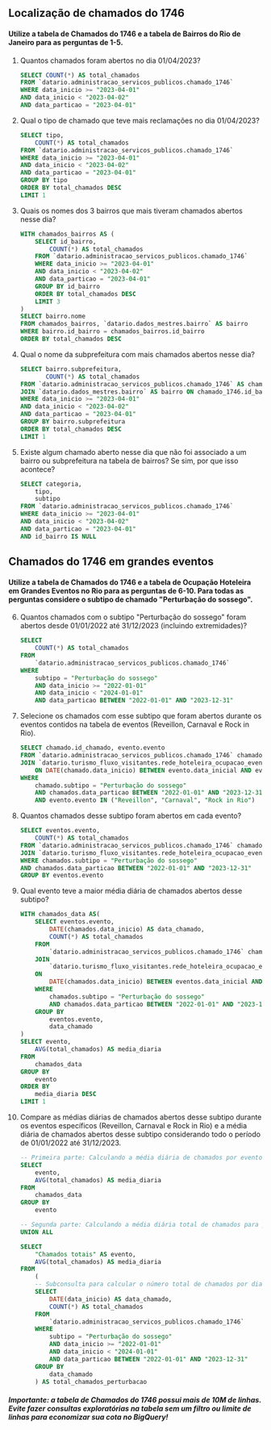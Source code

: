## Localização de chamados do 1746
#### Utilize a tabela de Chamados do 1746 e a tabela de Bairros do Rio de Janeiro para as perguntas de 1-5.

1. Quantos chamados foram abertos no dia 01/04/2023?
    ```sql
    SELECT COUNT(*) AS total_chamados
    FROM `datario.administracao_servicos_publicos.chamado_1746`
    WHERE data_inicio >= "2023-04-01"
    AND data_inicio < "2023-04-02"
    AND data_particao = "2023-04-01"
    ```
2. Qual o tipo de chamado que teve mais reclamações no dia 01/04/2023?
    ```sql
    SELECT tipo,
        COUNT(*) AS total_chamados
    FROM `datario.administracao_servicos_publicos.chamado_1746`
    WHERE data_inicio >= "2023-04-01"
    AND data_inicio < "2023-04-02"
    AND data_particao = "2023-04-01"
    GROUP BY tipo
    ORDER BY total_chamados DESC
    LIMIT 1
    ```
3. Quais os nomes dos 3 bairros que mais tiveram chamados abertos nesse dia?
    ```sql
    WITH chamados_bairros AS (
        SELECT id_bairro,
            COUNT(*) AS total_chamados
        FROM `datario.administracao_servicos_publicos.chamado_1746`
        WHERE data_inicio >= "2023-04-01"
        AND data_inicio < "2023-04-02"
        AND data_particao = "2023-04-01"
        GROUP BY id_bairro
        ORDER BY total_chamados DESC
        LIMIT 3
    )
    SELECT bairro.nome
    FROM chamados_bairros, `datario.dados_mestres.bairro` AS bairro
    WHERE bairro.id_bairro = chamados_bairros.id_bairro
    ORDER BY total_chamados DESC
    ```
4. Qual o nome da subprefeitura com mais chamados abertos nesse dia?
    ```sql
    SELECT bairro.subprefeitura,
           COUNT(*) AS total_chamados
    FROM `datario.administracao_servicos_publicos.chamado_1746` AS chamado_1746
    JOIN `datario.dados_mestres.bairro` AS bairro ON chamado_1746.id_bairro = bairro.id_bairro
    WHERE data_inicio >= "2023-04-01"
    AND data_inicio < "2023-04-02"
    AND data_particao = "2023-04-01"
    GROUP BY bairro.subprefeitura
    ORDER BY total_chamados DESC
    LIMIT 1
    ```
5. Existe algum chamado aberto nesse dia que não foi associado a um bairro ou subprefeitura na tabela de bairros? Se sim, por que isso acontece?
    ```sql
    SELECT categoria,
        tipo,
        subtipo
    FROM `datario.administracao_servicos_publicos.chamado_1746`
    WHERE data_inicio >= "2023-04-01"
    AND data_inicio < "2023-04-02"
    AND data_particao = "2023-04-01"
    AND id_bairro IS NULL
    ```

## Chamados do 1746 em grandes eventos
#### Utilize a tabela de Chamados do 1746 e a tabela de Ocupação Hoteleira em Grandes Eventos no Rio para as perguntas de 6-10. Para todas as perguntas considere o subtipo de chamado "Perturbação do sossego".

6. Quantos chamados com o subtipo "Perturbação do sossego" foram abertos desde 01/01/2022 até 31/12/2023 (incluindo extremidades)?
    ```sql
    SELECT 
        COUNT(*) AS total_chamados
    FROM
        `datario.administracao_servicos_publicos.chamado_1746` 
    WHERE 
        subtipo = "Perturbação do sossego" 
        AND data_inicio >= "2022-01-01" 
        AND data_inicio < "2024-01-01"
        AND data_particao BETWEEN "2022-01-01" AND "2023-12-31"
    ```
7. Selecione os chamados com esse subtipo que foram abertos durante os eventos contidos na tabela de eventos (Reveillon, Carnaval e Rock in Rio).
    ```sql
    SELECT chamado.id_chamado, evento.evento
    FROM `datario.administracao_servicos_publicos.chamado_1746` chamado
    JOIN `datario.turismo_fluxo_visitantes.rede_hoteleira_ocupacao_eventos` evento
        ON DATE(chamado.data_inicio) BETWEEN evento.data_inicial AND evento.data_final
    WHERE 
        chamado.subtipo = "Perturbação do sossego"
        AND chamados.data_particao BETWEEN "2022-01-01" AND "2023-12-31"
        AND evento.evento IN ("Reveillon", "Carnaval", "Rock in Rio")
    ```
8. Quantos chamados desse subtipo foram abertos em cada evento?
    ```sql
    SELECT eventos.evento,
        COUNT(*) AS total_chamados
    FROM `datario.administracao_servicos_publicos.chamado_1746` chamados
    JOIN `datario.turismo_fluxo_visitantes.rede_hoteleira_ocupacao_eventos` eventos ON DATE(chamados.data_inicio) BETWEEN eventos.data_inicial AND eventos.data_final
    WHERE chamados.subtipo = "Perturbação do sossego"
    AND chamados.data_particao BETWEEN "2022-01-01" AND "2023-12-31"
    GROUP BY eventos.evento
    ```
9. Qual evento teve a maior média diária de chamados abertos desse subtipo?
    ```sql
    WITH chamados_data AS(
        SELECT eventos.evento,
            DATE(chamados.data_inicio) AS data_chamado,
            COUNT(*) AS total_chamados
        FROM 
            `datario.administracao_servicos_publicos.chamado_1746` chamados
        JOIN 
            `datario.turismo_fluxo_visitantes.rede_hoteleira_ocupacao_eventos` eventos 
        ON 
            DATE(chamados.data_inicio) BETWEEN eventos.data_inicial AND eventos.data_final
        WHERE 
            chamados.subtipo = "Perturbação do sossego"
            AND chamados.data_particao BETWEEN "2022-01-01" AND "2023-12-31"
        GROUP BY
            eventos.evento,
            data_chamado
    )
    SELECT evento,
        AVG(total_chamados) AS media_diaria
    FROM
        chamados_data
    GROUP BY 
        evento
    ORDER BY 
        media_diaria DESC
    LIMIT 1
    ```
10. Compare as médias diárias de chamados abertos desse subtipo durante os eventos específicos (Reveillon, Carnaval e Rock in Rio) e a média diária de chamados abertos desse subtipo considerando todo o período de 01/01/2022 até 31/12/2023.
    ```sql
    -- Primeira parte: Calculando a média diária de chamados por evento usando a tabela temporária criada na pergunta 9
    SELECT 
        evento,
        AVG(total_chamados) AS media_diaria
    FROM 
        chamados_data
    GROUP BY 
        evento

    -- Segunda parte: Calculando a média diária total de chamados para perturbação do sossego
    UNION ALL

    SELECT 
        "Chamados totais" AS evento,
        AVG(total_chamados) AS media_diaria
    FROM 
        (
        -- Subconsulta para calcular o número total de chamados por dia para perturbação do sossego
        SELECT 
            DATE(data_inicio) AS data_chamado,
            COUNT(*) AS total_chamados
        FROM 
            `datario.administracao_servicos_publicos.chamado_1746`
        WHERE 
            subtipo = "Perturbação do sossego"
            AND data_inicio >= "2022-01-01"
            AND data_inicio < "2024-01-01"
            AND data_particao BETWEEN "2022-01-01" AND "2023-12-31"
        GROUP BY 
            data_chamado
        ) AS total_chamados_perturbacao
    
    ```

##### Importante: a tabela de Chamados do 1746 possui mais de 10M de linhas. Evite fazer consultas exploratórias na tabela sem um filtro ou limite de linhas para economizar sua cota no BigQuery!
